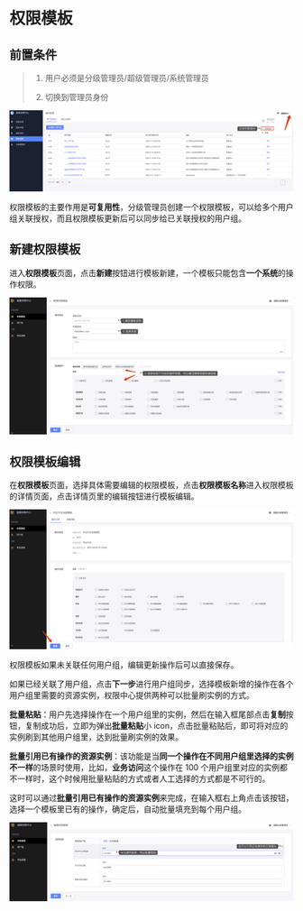 # 权限模板

## 前置条件

> 1. 用户必须是分级管理员/超级管理员/系统管理员
>
> 2. 切换到管理员身份

![image-20201209191849425](PermissionTemplates/image-20201209191849425.png)

权限模板的主要作用是**可复用性**，分级管理员创建一个权限模板，可以给多个用户组关联授权，而且权限模板更新后可以同步给已关联授权的用户组。

## 新建权限模板

进入**权限模板**页面，点击**新建**按钮进行模板新建，一个模板只能包含**一个系统**的操作权限。

![image-20210411203830159](PermissionTemplates/image-20210411203830159.png)

## 权限模板编辑

在**权限模板**页面，选择具体需要编辑的权限模板，点击**权限模板名称**进入权限模板的详情页面，点击详情页里的编辑按钮进行模板编辑。

![image-20210411205031258](PermissionTemplates/image-20210411205031258.png)

权限模板如果未关联任何用户组，编辑更新操作后可以直接保存。

如果已经关联了用户组，点击**下一步**进行用户组同步，选择模板新增的操作在各个用户组里需要的资源实例，权限中心提供两种可以批量刷实例的方式。

**批量粘贴**：用户先选择操作在一个用户组里的实例，然后在输入框尾部点击**复制**按钮，复制成功后，立即为弹出**批量粘贴**小 icon，点击批量粘贴后，即可将对应的实例刷到其他用户组里，达到批量刷实例的效果。

**批量引用已有操作的资源实例**：该功能是当**同一个操作在不同用户组里选择的实例不一样**的场景时使用，比如，**业务访问**这个操作在 100 个用户组里对应的实例都不一样时，这个时候用批量粘贴的方式或者人工选择的方式都是不可行的。

这时可以通过**批量引用已有操作的资源实例**来完成，在输入框右上角点击该按钮，选择一个模板里已有的操作，确定后，自动批量填充到每个用户组。 

![image-20210411213529054](PermissionTemplates/image-20210411213529054.png)



